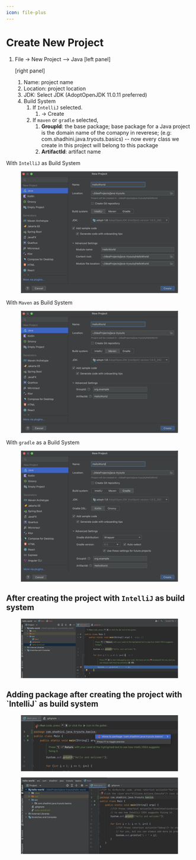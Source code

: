 ```yaml
---
icon: file-plus
---
```


# Create New Project

1.  File -> New Project --> Java \[left panel]

    \[right panel]&#x20;

    1. Name: project name
    2. Location: project location
    3. JDK: Select JDK  (AdoptOpenJDK 11.0.11 preferred)
    4. Build System
       1. If `IntelliJ` selected.
          1. \-> Create
       2. If `maven` or `gradle` selected,&#x20;
          1. **GroupId**: the base package; base package for a Java project is the domain name of the comapny in reverese; (e.g: com.shadhini.java.tryouts.basics) -- now every class we create in this project will belong to this package&#x20;
          2. **ArtifactId**:  artifact name

With `IntelliJ` as Build System

<figure><img src="../.gitbook/assets/first-java-progrem-SS-1.png" alt=""><figcaption></figcaption></figure>

With `Maven` as Build System

<figure><img src="../.gitbook/assets/first-java-progrem-SS-2.png" alt=""><figcaption></figcaption></figure>

With `gradle` as a Build System

<figure><img src="../.gitbook/assets/first-java-progrem-SS-3.png" alt=""><figcaption></figcaption></figure>

## After creating the project with `IntelliJ` as build system

<figure><img src="../.gitbook/assets/first-java-program-SS-4.png" alt=""><figcaption></figcaption></figure>

## Adding package after creating the project with \`IntelliJ\` as build system

<figure><img src="../.gitbook/assets/first-java-program-add-package-later-1.png" alt=""><figcaption></figcaption></figure>

<figure><img src="../.gitbook/assets/first-java-program-add-package-later-2.png" alt=""><figcaption></figcaption></figure>
